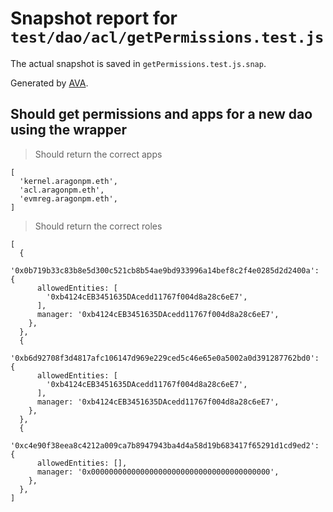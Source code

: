 # Snapshot report for `test/dao/acl/getPermissions.test.js`

The actual snapshot is saved in `getPermissions.test.js.snap`.

Generated by [AVA](https://ava.li).

## Should get permissions and apps for a new dao using the wrapper

> Should return the correct apps

    [
      'kernel.aragonpm.eth',
      'acl.aragonpm.eth',
      'evmreg.aragonpm.eth',
    ]

> Should return the correct roles

    [
      {
        '0x0b719b33c83b8e5d300c521cb8b54ae9bd933996a14bef8c2f4e0285d2d2400a': {
          allowedEntities: [
            '0xb4124cEB3451635DAcedd11767f004d8a28c6eE7',
          ],
          manager: '0xb4124cEB3451635DAcedd11767f004d8a28c6eE7',
        },
      },
      {
        '0xb6d92708f3d4817afc106147d969e229ced5c46e65e0a5002a0d391287762bd0': {
          allowedEntities: [
            '0xb4124cEB3451635DAcedd11767f004d8a28c6eE7',
          ],
          manager: '0xb4124cEB3451635DAcedd11767f004d8a28c6eE7',
        },
      },
      {
        '0xc4e90f38eea8c4212a009ca7b8947943ba4d4a58d19b683417f65291d1cd9ed2': {
          allowedEntities: [],
          manager: '0x0000000000000000000000000000000000000000',
        },
      },
    ]
